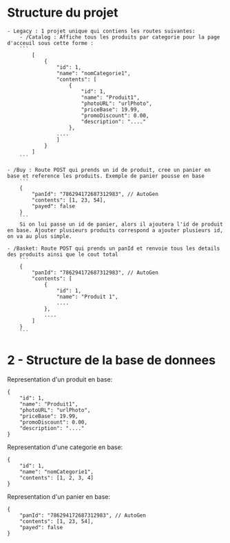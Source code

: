 # Structure du projet
	- Legacy : 1 projet unique qui contiens les routes suivantes:
		- /Catalog : Affiche tous les produits par categorie pour la page d'acceuil sous cette forme :
		```
			[
				{
					"id": 1,
					"name": "nomCategorie1",
					"contents": [
						{
							"id": 1,
							"name": "Produit1",
							"photoURL": "urlPhoto",
							"priceBase": 19.99,
							"promoDiscount": 0.00,
							"description": "...."
						},
					....
					]
				}
			]
		```

	- /Buy : Route POST qui prends un id de produit, cree un panier en base et reference les produits. Exemple de panier pousse en base
		```
		{
			"panId": "786294172687312983", // AutoGen
			"contents": [1, 23, 54],
			"payed": false
		}
		```
		Si on lui passe un id de panier, alors il ajoutera l'id de produit en base. Ajouter plusieurs produits correspond a ajouter plusieurs id, on va au plus simple.

	- /Basket: Route POST qui prends un panId et renvoie tous les details des produits ainsi que le cout total
		```
		{
			"panId": "786294172687312983", // AutoGen
			"contents": [
				{
					"id": 1,
					"name": "Produit 1",
					....
				},
				....
			]
		}
		```
# 2 - Structure de la base de donnees

Representation d'un produit en base:

```
{
	"id": 1,
	"name": "Produit1",
	"photoURL": "urlPhoto",
	"priceBase": 19.99,
	"promoDiscount": 0.00,
	"description": "...."
}
```

Representation d'une categorie en base:
```
{
	"id": 1,
	"name": "nomCategorie1",
	"contents": [1, 2, 3, 4]
}
```

Representation d'un panier en base:
```
{
	"panId": "786294172687312983", // AutoGen
	"contents": [1, 23, 54],
	"payed": false
}
```
